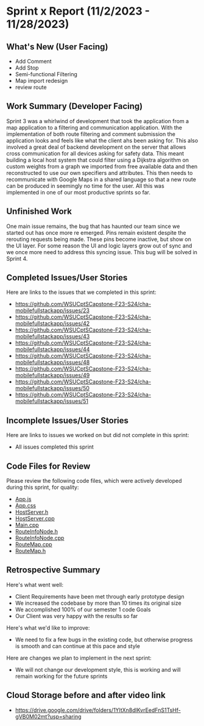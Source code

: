 # Sprint x Report (11/2/2023 - 11/28/2023)

## What's New (User Facing)
 * Add Comment
 * Add Stop
 * Semi-functional Filtering
 * Map import redesign
 * review route

## Work Summary (Developer Facing)
Sprint 3 was a whirlwind of development that took the application from a map application to a filtering and communication application. With the implementation of both route filtering and comment submission the application looks and feels like what the client ahs been asking for. This also involved a great deal of backend development on the server that allows cross communication for all devices asking for safety data. This meant building a local host system that could filter using a Dijkstra algorithm on custom weights from a graph we imported from free available data and then reconstructed to use our own specifiers and attributes. This then needs to recommunicate with Google Maps in a shared language so that a new route can be produced in seemingly no time for the user. All this was implemented in one of our most productive sprints so far. 

## Unfinished Work
One main issue remains, the bug that has haunted our team since we started out has once more re emerged. Pins remain existent despite the rerouting requests being made. These pins become inactive, but show on the UI layer. For some reason the UI and logic layers grow out of sync and we once more need to address this syncing issue. This bug will be solved in Sprint 4.

## Completed Issues/User Stories
Here are links to the issues that we completed in this sprint:

 * https://github.com/WSUCptSCapstone-F23-S24/cha-mobilefullstackapp/issues/23
 * https://github.com/WSUCptSCapstone-F23-S24/cha-mobilefullstackapp/issues/42
 * https://github.com/WSUCptSCapstone-F23-S24/cha-mobilefullstackapp/issues/43
 * https://github.com/WSUCptSCapstone-F23-S24/cha-mobilefullstackapp/issues/44
 * https://github.com/WSUCptSCapstone-F23-S24/cha-mobilefullstackapp/issues/48
 * https://github.com/WSUCptSCapstone-F23-S24/cha-mobilefullstackapp/issues/49
 * https://github.com/WSUCptSCapstone-F23-S24/cha-mobilefullstackapp/issues/50
 * https://github.com/WSUCptSCapstone-F23-S24/cha-mobilefullstackapp/issues/51
 
 ## Incomplete Issues/User Stories
 Here are links to issues we worked on but did not complete in this sprint:
 
 * All issues completed this sprint


## Code Files for Review
Please review the following code files, which were actively developed during this sprint, for quality:
 * [App.js](https://github.com/WSUCptSCapstone-F23-S24/cha-mobilefullstackapp/blob/main/walking-directions-app/src/App.js)
 * [App.css](https://github.com/WSUCptSCapstone-F23-S24/cha-mobilefullstackapp/blob/main/walking-directions-app/src/App.css)
 * [HostServer.h](https://github.com/WSUCptSCapstone-F23-S24/cha-mobilefullstackapp/blob/main/walking-directions-app/database/HostServer.h)
 * [HostServer.cpp](https://github.com/WSUCptSCapstone-F23-S24/cha-mobilefullstackapp/blob/main/walking-directions-app/database/HostServer.cpp)
 * [Main.cpp](https://github.com/WSUCptSCapstone-F23-S24/cha-mobilefullstackapp/blob/main/walking-directions-app/database/Main.cpp)
 * [RouteInfoNode.h](https://github.com/WSUCptSCapstone-F23-S24/cha-mobilefullstackapp/blob/main/walking-directions-app/database/RouteInfoNode.h)
 * [RouteInfoNode.cpp](https://github.com/WSUCptSCapstone-F23-S24/cha-mobilefullstackapp/blob/main/walking-directions-app/database/RouteInfoNode.cpp)
 * [RouteMap.cpp](https://github.com/WSUCptSCapstone-F23-S24/cha-mobilefullstackapp/blob/main/walking-directions-app/database/RouteMap.cpp)
 * [RouteMap.h](https://github.com/WSUCptSCapstone-F23-S24/cha-mobilefullstackapp/blob/main/walking-directions-app/database/RouteMap.h)
 
## Retrospective Summary
Here's what went well:
  * Client Requirements have been met through early prototype design
  * We increased the codebase by more than 10 times its original size
  * We accomplished 100% of our semester 1 code Goals
  * Our Client was very happy with the results so far
 
Here's what we'd like to improve:
   * We need to fix a few bugs in the existing code, but otherwise progress is smooth and can continue at this pace and style

Here are changes we plan to implement in the next sprint:
   * We will not change our development style, this is working and will remain working for the future sprints


## Cloud Storage before and after video link
   * https://drive.google.com/drive/folders/1YltXn8dlKvrEedFnS1TsHf-gVB0M02mt?usp=sharing
   